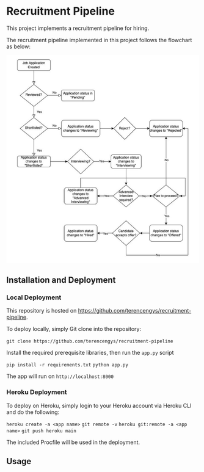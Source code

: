 # Recruitment Pipeline

This project implements a recruitment pipeline for hiring. 

The recruitment pipeline implemented in this project follows the flowchart as below:

![Recruitment Pipeline](flowchart.jpg?raw=true "Recruitment Pipeline")

## Installation and Deployment

### Local Deployment

This repository is hosted on https://github.com/terencengys/recruitment-pipeline. 

To deploy locally, simply Git clone into the repository:

`git clone https://github.com/terencengys/recruitment-pipeline`

Install the required prerequisite libraries, then run the `app.py` script

`pip install -r requirements.txt`
`python app.py`

The app will run on `http://localhost:8000`

### Heroku Deployment

To deploy on Heroku, simply login to your Heroku account via Heroku CLI and do the following:

`heroku create -a <app name>`
`git remote -v`
`heroku git:remote -a <app name>`
`git push heroku main`

The included Procfile will be used in the deployment.

## Usage


